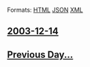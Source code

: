 
Formats: [HTML](2003/12/14/index.html)  [JSON](2003/12/14/index.json)  [XML](2003/12/14/index.xml)  

## [2003-12-14](/news/2003/12/14/index.md)

## [Previous Day...](/news/2003/12/13/index.md)


